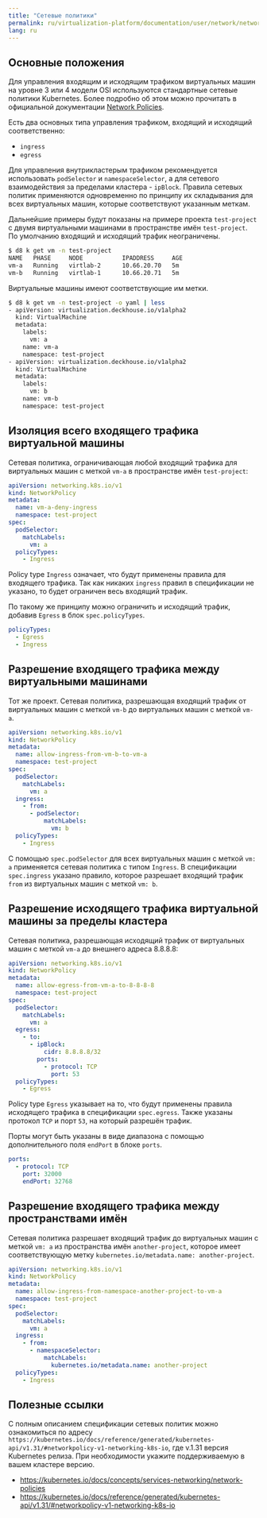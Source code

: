 ```yaml
---
title: "Сетевые политики"
permalink: ru/virtualization-platform/documentation/user/network/network-policies.html
lang: ru
---
```

## Основные положения
Для управления входящим и исходящим трафиком виртуальных машин на уровне 3 или 4 модели OSI используются стандартные сетевые политики Kubernetes. Более подробно об этом можно прочитать в официальной документации [Network Policies](https://kubernetes.io/docs/concepts/services-networking/network-policies/).  

Есть два основных типа управления трафиком, входящий и исходящий соответственно:
- `ingress`
- `egress`

Для управления внутрикластерым трафиком рекомендуется использовать `podSelector` и `namespaceSelector`, а для сетевого взаимодействия за пределами кластера - `ipBlock`.
Правила сетевых политик применяются одновременно по принципу их складывания для всех виртуальных машин, которые соответствуют указанным меткам.

Дальнейшие примеры будут показаны на примере проекта `test-project` с двумя виртуальными машинами в пространстве имён `test-project`. По умолчанию входящий и исходящий трафик неограничены.
```bash
$ d8 k get vm -n test-project
NAME   PHASE     NODE           IPADDRESS     AGE
vm-a   Running   virtlab-2      10.66.20.70   5m
vm-b   Running   virtlab-1      10.66.20.71   5m
```

Виртуальные машины имеют соответствующие им метки.
```bash
$ d8 k get vm -n test-project -o yaml | less
- apiVersion: virtualization.deckhouse.io/v1alpha2
  kind: VirtualMachine
  metadata:
    labels:
      vm: a
    name: vm-a
    namespace: test-project
- apiVersion: virtualization.deckhouse.io/v1alpha2
  kind: VirtualMachine
  metadata:
    labels:
      vm: b
    name: vm-b
    namespace: test-project
```

## Изоляция всего входящего трафика виртуальной машины

Сетевая политика, ограничивающая любой входящий трафика для виртуальных машин с меткой `vm-a` в пространстве имён `test-project`:
```yaml
apiVersion: networking.k8s.io/v1
kind: NetworkPolicy
metadata:
  name: vm-a-deny-ingress
  namespace: test-project
spec:
  podSelector:
    matchLabels:
      vm: a
  policyTypes:
    - Ingress
```
Policy type `Ingress` означает, что будут применены правила для входящего трафика. Так как никаких `ingress` правил в спецификации не указано, то будет ограничен весь входящий трафик.

По такому же принципу можно ограничить и исходящий трафик, добавив `Egress` в блок `spec.policyTypes`.
```yaml
policyTypes:
  - Egress
  - Ingress
```

## Разрешение входящего трафика между виртуальными машинами

Тот же проект. Сетевая политика, разрешающая входящий трафик от виртуальных машин с меткой `vm-b` до виртуальных машин с меткой `vm-a`.
```yaml
apiVersion: networking.k8s.io/v1
kind: NetworkPolicy
metadata:
  name: allow-ingress-from-vm-b-to-vm-a
  namespace: test-project
spec:
  podSelector:
    matchLabels:
      vm: a
  ingress:
    - from:
      - podSelector:
          matchLabels:
            vm: b
  policyTypes:
    - Ingress
```
С помощью `spec.podSelector` для всех виртуальных машин с меткой `vm: a` применяется сетевая политика с типом `Ingress`. В спецификации `spec.ingress` указано правило, которое разрешает входящий трафик `from` из виртуальных машин с меткой `vm: b`.

## Разрешение исходящего трафика виртуальной машины за пределы кластера

Сетевая политика, разрешающая исходящий трафик от виртуальных машин с меткой `vm-a` до внешнего адреса 8.8.8.8:
```yaml
apiVersion: networking.k8s.io/v1
kind: NetworkPolicy
metadata:
  name: allow-egress-from-vm-a-to-8-8-8-8
  namespace: test-project
spec:
  podSelector:
    matchLabels:
      vm: a
  egress:
    - to:
      - ipBlock:
          cidr: 8.8.8.8/32
        ports:
          - protocol: TCP
            port: 53
  policyTypes:
    - Egress
```
Policy type `Egress` указывает на то, что будут применены правила исходящего трафика в спецификации `spec.egress`. Также указаны протокол `TCP` и порт `53`, на который разрешён трафик.

Порты могут быть указаны в виде диапазона с помощью дополнительного поля `endPort` в блоке `ports`.
```yaml
ports:
  - protocol: TCP
    port: 32000
    endPort: 32768
```

## Разрешение входящего трафика между пространствами имён

Сетевая политика разрешает входящий трафик до виртуальных машин с меткой `vm: a` из пространства имён `another-project`, которое имеет соответствующую метку `kubernetes.io/metadata.name: another-project`.
```yaml
apiVersion: networking.k8s.io/v1
kind: NetworkPolicy
metadata:
  name: allow-ingress-from-namespace-another-project-to-vm-a
  namespace: test-project
spec:
  podSelector:
    matchLabels:
      vm: a
  ingress:
    - from:
      - namespaceSelector:
          matchLabels:
            kubernetes.io/metadata.name: another-project
  policyTypes:
    - Ingress
```

## Полезные ссылки

С полным описанием спецификации сетевых политик можно ознакомиться по адресу `https://kubernetes.io/docs/reference/generated/kubernetes-api/v1.31/#networkpolicy-v1-networking-k8s-io`, где v.1.31 версия Kubernetes релиза. При необходимости укажите поддерживаемую в вашем кластере версию.

- https://kubernetes.io/docs/concepts/services-networking/network-policies
- https://kubernetes.io/docs/reference/generated/kubernetes-api/v1.31/#networkpolicy-v1-networking-k8s-io
